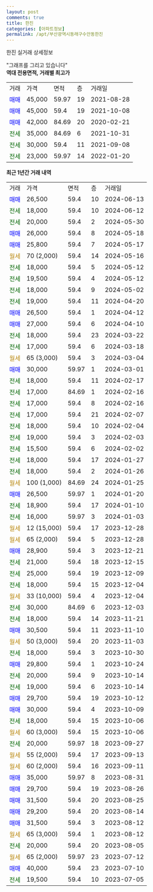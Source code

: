 ```yaml
---
layout: post
comments: true
title: 한진
categories: [아파트정보]
permalink: /apt/부산광역시동래구수안동한진
---
```


한진 실거래 상세정보

<script type="text/javascript">
  google.charts.load('current', {'packages':['line', 'corechart']});
  google.charts.setOnLoadCallback(drawChart);

  function drawChart() {
    var data = new google.visualization.DataTable();
    data.addColumn('date', '거래일');
    data.addColumn('number', "매매");
    data.addColumn('number', "전세");
    data.addColumn('number', "전매");

    data.addRows([[new Date(Date.parse("2024-06-13")), 26500, null, null], [new Date(Date.parse("2024-06-12")), null, 18000, null], [new Date(Date.parse("2024-05-30")), null, 20000, null], [new Date(Date.parse("2024-05-18")), 26000, null, null], [new Date(Date.parse("2024-05-17")), 25800, null, null], [new Date(Date.parse("2024-05-16")), null, null, null], [new Date(Date.parse("2024-05-12")), null, 18000, null], [new Date(Date.parse("2024-05-12")), null, 19500, null], [new Date(Date.parse("2024-05-02")), null, 18000, null], [new Date(Date.parse("2024-04-20")), null, 19000, null], [new Date(Date.parse("2024-04-12")), 26500, null, null], [new Date(Date.parse("2024-04-10")), 27000, null, null], [new Date(Date.parse("2024-03-22")), null, 18000, null], [new Date(Date.parse("2024-03-18")), null, 17000, null], [new Date(Date.parse("2024-03-04")), null, null, null], [new Date(Date.parse("2024-03-01")), 30000, null, null], [new Date(Date.parse("2024-02-17")), null, 18000, null], [new Date(Date.parse("2024-02-16")), null, 17000, null], [new Date(Date.parse("2024-02-16")), null, 17000, null], [new Date(Date.parse("2024-02-07")), null, 17000, null], [new Date(Date.parse("2024-02-04")), null, 18000, null], [new Date(Date.parse("2024-02-03")), null, 19000, null], [new Date(Date.parse("2024-02-02")), null, 15500, null], [new Date(Date.parse("2024-01-27")), null, 18000, null], [new Date(Date.parse("2024-01-26")), null, 18000, null], [new Date(Date.parse("2024-01-25")), null, null, null], [new Date(Date.parse("2024-01-20")), 26500, null, null], [new Date(Date.parse("2024-01-10")), null, 18900, null], [new Date(Date.parse("2024-01-03")), null, 16000, null], [new Date(Date.parse("2023-12-28")), null, null, null], [new Date(Date.parse("2023-12-28")), null, null, null], [new Date(Date.parse("2023-12-21")), 28900, null, null], [new Date(Date.parse("2023-12-15")), null, 21000, null], [new Date(Date.parse("2023-12-09")), null, 25000, null], [new Date(Date.parse("2023-12-04")), null, 18000, null], [new Date(Date.parse("2023-12-04")), null, null, null], [new Date(Date.parse("2023-12-03")), null, 30000, null], [new Date(Date.parse("2023-11-21")), null, 18000, null], [new Date(Date.parse("2023-11-10")), 30500, null, null], [new Date(Date.parse("2023-11-03")), null, null, null], [new Date(Date.parse("2023-10-30")), null, 18000, null], [new Date(Date.parse("2023-10-24")), 29800, null, null], [new Date(Date.parse("2023-10-14")), null, 20000, null], [new Date(Date.parse("2023-10-14")), null, 19000, null], [new Date(Date.parse("2023-10-12")), 29700, null, null], [new Date(Date.parse("2023-10-09")), 30000, null, null], [new Date(Date.parse("2023-10-06")), null, 18000, null], [new Date(Date.parse("2023-10-06")), null, null, null], [new Date(Date.parse("2023-09-27")), null, 20000, null], [new Date(Date.parse("2023-09-13")), null, null, null], [new Date(Date.parse("2023-09-11")), null, null, null], [new Date(Date.parse("2023-08-31")), 35000, null, null], [new Date(Date.parse("2023-08-26")), 29700, null, null], [new Date(Date.parse("2023-08-25")), 31500, null, null], [new Date(Date.parse("2023-08-14")), 29200, null, null], [new Date(Date.parse("2023-08-12")), 31500, null, null], [new Date(Date.parse("2023-08-12")), null, null, null], [new Date(Date.parse("2023-08-05")), null, 20000, null], [new Date(Date.parse("2023-07-12")), null, null, null], [new Date(Date.parse("2023-07-10")), 40000, null, null], [new Date(Date.parse("2023-07-05")), null, 19500, null]]);

    var options = {
      hAxis: {
        format: 'yyyy/MM/dd'
      },    
      lineWidth: 0,
      pointsVisible: true,    
      title: '최근 1년간 유형별 실거래가 분포',
      legend: { position: 'bottom' }
    };

    var formatter = new google.visualization.NumberFormat({pattern:'###,###'} );
    formatter.format(data, 1);
    formatter.format(data, 2);
    
    setTimeout(function() {
        var chart = new google.visualization.LineChart(document.getElementById('columnchart_material'));
        chart.draw(data, (options));
        document.getElementById('loading').style.display = 'none';
    }, 200);
  }
</script>


<div id="loading" style="z-index:20; display: block; margin-left: 0px">"그래프를 그리고 있습니다"</div>
<div id="columnchart_material" style="width: 95%; margin-left: 0px; display: block"></div>
<!-- contents start -->
<b>역대 전용면적, 거래별 최고가</b>
<table class="sortable">
    <tr>
      <td>거래</td>
      <td>가격</td>
      <td>면적</td>
      <td>층</td>
      <td>거래일</td>
    </tr>
        <tr>
          <td><a style="color: blue">매매</a></td>
          <td>45,000</td>
          <td>59.97</td>
          <td>19</td>
          <td>2021-08-28</td>
        </tr>            <tr>
          <td><a style="color: blue">매매</a></td>
          <td>45,000</td>
          <td>59.4</td>
          <td>19</td>
          <td>2021-10-08</td>
        </tr>            <tr>
          <td><a style="color: blue">매매</a></td>
          <td>42,000</td>
          <td>84.69</td>
          <td>20</td>
          <td>2020-02-21</td>
        </tr>        
        <tr>
              <td><a style="color: darkgreen">전세</a></td>
              <td>35,000</td>
              <td>84.69</td>
              <td>6</td>
              <td>2021-10-31</td>
            </tr>            <tr>
              <td><a style="color: darkgreen">전세</a></td>
              <td>30,000</td>
              <td>59.4</td>
              <td>11</td>
              <td>2021-09-08</td>
            </tr>            <tr>
              <td><a style="color: darkgreen">전세</a></td>
              <td>23,000</td>
              <td>59.97</td>
              <td>14</td>
              <td>2022-01-20</td>
            </tr>        
    
</table>

<b>최근 1년간 거래 내역</b>

<table class="sortable">
    <tr>
      <td>거래</td>
      <td>가격</td>
      <td>면적</td>
      <td>층</td>
      <td>거래일</td>
    </tr>
    <tr>
      <td><a style="color: blue">매매</a></td>
      <td>26,500</td>
      <td>59.4</td>
      <td>10</td>
      <td>2024-06-13</td>
    </tr>          <tr>
      <td><a style="color: darkgreen">전세</a></td>
      <td>18,000</td>
      <td>59.4</td>
      <td>10</td>
      <td>2024-06-12</td>
    </tr>          <tr>
      <td><a style="color: darkgreen">전세</a></td>
      <td>20,000</td>
      <td>59.4</td>
      <td>2</td>
      <td>2024-05-30</td>
    </tr>          <tr>
      <td><a style="color: blue">매매</a></td>
      <td>26,000</td>
      <td>59.4</td>
      <td>8</td>
      <td>2024-05-18</td>
    </tr>          <tr>
      <td><a style="color: blue">매매</a></td>
      <td>25,800</td>
      <td>59.4</td>
      <td>7</td>
      <td>2024-05-17</td>
    </tr>          <tr>
      <td><a style="color: darkgoldenrod">월세</a></td>
      <td>70 (2,000)</td>
      <td>59.4</td>
      <td>14</td>
      <td>2024-05-16</td>
    </tr>          <tr>
      <td><a style="color: darkgreen">전세</a></td>
      <td>18,000</td>
      <td>59.4</td>
      <td>5</td>
      <td>2024-05-12</td>
    </tr>          <tr>
      <td><a style="color: darkgreen">전세</a></td>
      <td>19,500</td>
      <td>59.4</td>
      <td>4</td>
      <td>2024-05-12</td>
    </tr>          <tr>
      <td><a style="color: darkgreen">전세</a></td>
      <td>18,000</td>
      <td>59.4</td>
      <td>9</td>
      <td>2024-05-02</td>
    </tr>          <tr>
      <td><a style="color: darkgreen">전세</a></td>
      <td>19,000</td>
      <td>59.4</td>
      <td>11</td>
      <td>2024-04-20</td>
    </tr>          <tr>
      <td><a style="color: blue">매매</a></td>
      <td>26,500</td>
      <td>59.4</td>
      <td>1</td>
      <td>2024-04-12</td>
    </tr>          <tr>
      <td><a style="color: blue">매매</a></td>
      <td>27,000</td>
      <td>59.4</td>
      <td>6</td>
      <td>2024-04-10</td>
    </tr>          <tr>
      <td><a style="color: darkgreen">전세</a></td>
      <td>18,000</td>
      <td>59.4</td>
      <td>23</td>
      <td>2024-03-22</td>
    </tr>          <tr>
      <td><a style="color: darkgreen">전세</a></td>
      <td>17,000</td>
      <td>59.4</td>
      <td>6</td>
      <td>2024-03-18</td>
    </tr>          <tr>
      <td><a style="color: darkgoldenrod">월세</a></td>
      <td>65 (3,000)</td>
      <td>59.4</td>
      <td>3</td>
      <td>2024-03-04</td>
    </tr>          <tr>
      <td><a style="color: blue">매매</a></td>
      <td>30,000</td>
      <td>59.97</td>
      <td>1</td>
      <td>2024-03-01</td>
    </tr>          <tr>
      <td><a style="color: darkgreen">전세</a></td>
      <td>18,000</td>
      <td>59.4</td>
      <td>11</td>
      <td>2024-02-17</td>
    </tr>          <tr>
      <td><a style="color: darkgreen">전세</a></td>
      <td>17,000</td>
      <td>84.69</td>
      <td>1</td>
      <td>2024-02-16</td>
    </tr>          <tr>
      <td><a style="color: darkgreen">전세</a></td>
      <td>17,000</td>
      <td>59.4</td>
      <td>8</td>
      <td>2024-02-16</td>
    </tr>          <tr>
      <td><a style="color: darkgreen">전세</a></td>
      <td>17,000</td>
      <td>59.4</td>
      <td>21</td>
      <td>2024-02-07</td>
    </tr>          <tr>
      <td><a style="color: darkgreen">전세</a></td>
      <td>18,000</td>
      <td>59.4</td>
      <td>10</td>
      <td>2024-02-04</td>
    </tr>          <tr>
      <td><a style="color: darkgreen">전세</a></td>
      <td>19,000</td>
      <td>59.4</td>
      <td>3</td>
      <td>2024-02-03</td>
    </tr>          <tr>
      <td><a style="color: darkgreen">전세</a></td>
      <td>15,500</td>
      <td>59.4</td>
      <td>6</td>
      <td>2024-02-02</td>
    </tr>          <tr>
      <td><a style="color: darkgreen">전세</a></td>
      <td>18,000</td>
      <td>59.4</td>
      <td>17</td>
      <td>2024-01-27</td>
    </tr>          <tr>
      <td><a style="color: darkgreen">전세</a></td>
      <td>18,000</td>
      <td>59.4</td>
      <td>2</td>
      <td>2024-01-26</td>
    </tr>          <tr>
      <td><a style="color: darkgoldenrod">월세</a></td>
      <td>100 (1,000)</td>
      <td>84.69</td>
      <td>24</td>
      <td>2024-01-25</td>
    </tr>          <tr>
      <td><a style="color: blue">매매</a></td>
      <td>26,500</td>
      <td>59.97</td>
      <td>1</td>
      <td>2024-01-20</td>
    </tr>          <tr>
      <td><a style="color: darkgreen">전세</a></td>
      <td>18,900</td>
      <td>59.4</td>
      <td>17</td>
      <td>2024-01-10</td>
    </tr>          <tr>
      <td><a style="color: darkgreen">전세</a></td>
      <td>16,000</td>
      <td>59.97</td>
      <td>3</td>
      <td>2024-01-03</td>
    </tr>          <tr>
      <td><a style="color: darkgoldenrod">월세</a></td>
      <td>12 (15,000)</td>
      <td>59.4</td>
      <td>17</td>
      <td>2023-12-28</td>
    </tr>          <tr>
      <td><a style="color: darkgoldenrod">월세</a></td>
      <td>65 (2,000)</td>
      <td>59.4</td>
      <td>5</td>
      <td>2023-12-28</td>
    </tr>          <tr>
      <td><a style="color: blue">매매</a></td>
      <td>28,900</td>
      <td>59.4</td>
      <td>3</td>
      <td>2023-12-21</td>
    </tr>          <tr>
      <td><a style="color: darkgreen">전세</a></td>
      <td>21,000</td>
      <td>59.4</td>
      <td>18</td>
      <td>2023-12-15</td>
    </tr>          <tr>
      <td><a style="color: darkgreen">전세</a></td>
      <td>25,000</td>
      <td>59.4</td>
      <td>19</td>
      <td>2023-12-09</td>
    </tr>          <tr>
      <td><a style="color: darkgreen">전세</a></td>
      <td>18,000</td>
      <td>59.4</td>
      <td>15</td>
      <td>2023-12-04</td>
    </tr>          <tr>
      <td><a style="color: darkgoldenrod">월세</a></td>
      <td>33 (10,000)</td>
      <td>59.4</td>
      <td>4</td>
      <td>2023-12-04</td>
    </tr>          <tr>
      <td><a style="color: darkgreen">전세</a></td>
      <td>30,000</td>
      <td>84.69</td>
      <td>6</td>
      <td>2023-12-03</td>
    </tr>          <tr>
      <td><a style="color: darkgreen">전세</a></td>
      <td>18,000</td>
      <td>59.4</td>
      <td>14</td>
      <td>2023-11-21</td>
    </tr>          <tr>
      <td><a style="color: blue">매매</a></td>
      <td>30,500</td>
      <td>59.4</td>
      <td>11</td>
      <td>2023-11-10</td>
    </tr>          <tr>
      <td><a style="color: darkgoldenrod">월세</a></td>
      <td>50 (3,000)</td>
      <td>59.4</td>
      <td>20</td>
      <td>2023-11-03</td>
    </tr>          <tr>
      <td><a style="color: darkgreen">전세</a></td>
      <td>18,000</td>
      <td>59.4</td>
      <td>3</td>
      <td>2023-10-30</td>
    </tr>          <tr>
      <td><a style="color: blue">매매</a></td>
      <td>29,800</td>
      <td>59.4</td>
      <td>1</td>
      <td>2023-10-24</td>
    </tr>          <tr>
      <td><a style="color: darkgreen">전세</a></td>
      <td>20,000</td>
      <td>59.4</td>
      <td>9</td>
      <td>2023-10-14</td>
    </tr>          <tr>
      <td><a style="color: darkgreen">전세</a></td>
      <td>19,000</td>
      <td>59.4</td>
      <td>6</td>
      <td>2023-10-14</td>
    </tr>          <tr>
      <td><a style="color: blue">매매</a></td>
      <td>29,700</td>
      <td>59.4</td>
      <td>19</td>
      <td>2023-10-12</td>
    </tr>          <tr>
      <td><a style="color: blue">매매</a></td>
      <td>30,000</td>
      <td>59.4</td>
      <td>4</td>
      <td>2023-10-09</td>
    </tr>          <tr>
      <td><a style="color: darkgreen">전세</a></td>
      <td>18,000</td>
      <td>59.4</td>
      <td>15</td>
      <td>2023-10-06</td>
    </tr>          <tr>
      <td><a style="color: darkgoldenrod">월세</a></td>
      <td>60 (3,000)</td>
      <td>59.4</td>
      <td>15</td>
      <td>2023-10-06</td>
    </tr>          <tr>
      <td><a style="color: darkgreen">전세</a></td>
      <td>20,000</td>
      <td>59.97</td>
      <td>18</td>
      <td>2023-09-27</td>
    </tr>          <tr>
      <td><a style="color: darkgoldenrod">월세</a></td>
      <td>55 (2,000)</td>
      <td>59.4</td>
      <td>17</td>
      <td>2023-09-13</td>
    </tr>          <tr>
      <td><a style="color: darkgoldenrod">월세</a></td>
      <td>60 (2,000)</td>
      <td>59.4</td>
      <td>16</td>
      <td>2023-09-11</td>
    </tr>          <tr>
      <td><a style="color: blue">매매</a></td>
      <td>35,000</td>
      <td>59.97</td>
      <td>8</td>
      <td>2023-08-31</td>
    </tr>          <tr>
      <td><a style="color: blue">매매</a></td>
      <td>29,700</td>
      <td>59.4</td>
      <td>19</td>
      <td>2023-08-26</td>
    </tr>          <tr>
      <td><a style="color: blue">매매</a></td>
      <td>31,500</td>
      <td>59.4</td>
      <td>20</td>
      <td>2023-08-25</td>
    </tr>          <tr>
      <td><a style="color: blue">매매</a></td>
      <td>29,200</td>
      <td>59.4</td>
      <td>20</td>
      <td>2023-08-14</td>
    </tr>          <tr>
      <td><a style="color: blue">매매</a></td>
      <td>31,500</td>
      <td>59.4</td>
      <td>3</td>
      <td>2023-08-12</td>
    </tr>          <tr>
      <td><a style="color: darkgoldenrod">월세</a></td>
      <td>65 (3,000)</td>
      <td>59.4</td>
      <td>1</td>
      <td>2023-08-12</td>
    </tr>          <tr>
      <td><a style="color: darkgreen">전세</a></td>
      <td>20,000</td>
      <td>59.4</td>
      <td>20</td>
      <td>2023-08-05</td>
    </tr>          <tr>
      <td><a style="color: darkgoldenrod">월세</a></td>
      <td>65 (2,000)</td>
      <td>59.97</td>
      <td>23</td>
      <td>2023-07-12</td>
    </tr>          <tr>
      <td><a style="color: blue">매매</a></td>
      <td>40,000</td>
      <td>59.4</td>
      <td>23</td>
      <td>2023-07-10</td>
    </tr>          <tr>
      <td><a style="color: darkgreen">전세</a></td>
      <td>19,500</td>
      <td>59.4</td>
      <td>10</td>
      <td>2023-07-05</td>
    </tr>      </table>
<!-- contents end -->    

